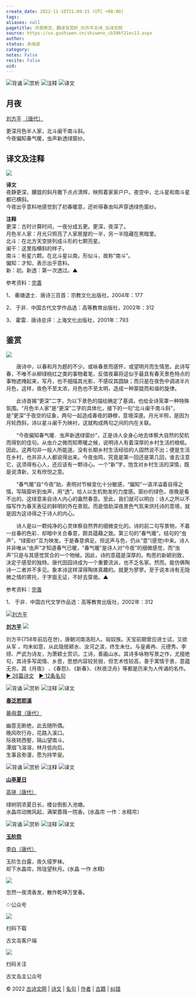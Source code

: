 ```yaml
---
create_date: 2022-11-18T21:09:15 (UTC +08:00)
tags: 
aliases: null
pagetitle: 月夜原文、翻译及赏析_刘方平古诗_古诗文网
source: https://so.gushiwen.cn/shiwenv_cb396f21ec13.aspx
author: 
status: 未阅读
category: 
notes: False
recite: False
uid: 
---
```


![背诵](https://song.gushiwen.cn/siteimg/bei-pic.png) ![赏析](https://song.gushiwen.cn/siteimg/shang-pic.png) ![注释](https://song.gushiwen.cn/siteimg/zhu-pic.png) ![译文](https://song.gushiwen.cn/siteimg/yi-pic.png)

## 月夜

[刘方平](https://so.gushiwen.cn/authorv_f5cae6780ab2.aspx) [〔唐代〕](https://so.gushiwen.cn/shiwens/default.aspx?cstr=%e5%94%90%e4%bb%a3)

更深月色半人家，北斗阑干南斗斜。  
今夜偏知春气暖，虫声新透绿窗纱。

## 译文及注释

![](https://song.gushiwen.cn/siteimg/speak-er.png)

**译文**  
夜静更深，朦胧的斜月撒下点点清辉，映照着家家户户。夜空中，北斗星和南斗星都已横斜。  
今夜出乎意料地感觉到了初春暖意，还听得春虫叫声穿透绿色窗纱。

**注释**  
更深：古时计算时间，一夜分成五更。更深，夜深了。  
月色半人家：月光只照亮了人家房屋的一半，另一半隐藏在黑暗里。  
北斗：在北方天空排列成斗形的七颗亮星。  
阑干：这里指横斜的样子。  
南斗：有星六颗。在北斗星以南，形似斗，故称“南斗”。  
偏知：才知，表示出乎意料。  
新：初。新透：第一次透过。▲

参考资料：[完善](https://so.gushiwen.cn/jiucuo.aspx?u=%e7%bf%bb%e8%af%91748%e3%80%8a%e8%af%91%e6%96%87%e5%8f%8a%e6%b3%a8%e9%87%8a%e3%80%8b)

1、 蘅塘退士．唐诗三百首：宗教文化出版社，2004年：177

2、 于非．中国古代文学作品选：高等教育出版社，2002年：312

3、 霍雷．唐诗总评：上海文化出版社，2001年：793

## 鉴赏

![](https://song.gushiwen.cn/siteimg/speak-er.png)

　　唐诗中，以春和月为题的不少。或咏春景而感怀，或望明月而生情思。此诗写春，不唯不从柳绿桃红之类的事物着笔，反借夜幕将这似乎最具有春天景色特点的事物遮掩起来，写月，也不细描其光影，不感叹其圆缺；而只是在夜色中调进半片月色，这样，夜色不至太浓，月色也不至太明，造成一种蒙胧而和谐的旋律。

　　此诗首揭“更深”二字，为以下景色的描绘确定了基调，也给全诗笼罩一种特殊氛围。“月色半人家”是“更深”二字的具体化，接下的一句“北斗阑干南斗斜”，是“更深”于夜空的征象，两句一起造成春夜的静穆，意境深邃。月光半照，是因为月轮西斜，诗以星斗阑干为映衬，这就构成两句之间的内在关联。

　　“今夜偏知春气暖．虫声新透绿窗纱”，正是诗人全身心地去体察大自然的契机而得到的佳句。从虫介之微而知寒暖之候，说明诗人有着深厚的乡村生活的根柢。因此。这两句非一般人所能道。没有长期乡村生活经验的人固然说不出；便是生活在乡村，也并非人人都说得出来。今夜虫鸣，究竟是第一回还是第几回，谁去注意它，这须得有心人，还应该有一颗诗心。一个“新”字，饱含对乡村生活的深情，既是说清新，又有欣悦之意。

　　“春气暖”自“今夜”始，表明对节候变化十分敏感，“偏知”一语洋溢着自得之情。写隔窗听到虫声，用“透”。给人以生机勃发的力度感。窗纱的绿色，夜晚是看不出的。这绿意来自诗人内心的盎然春意。至此，我们就可以明白：诗人之所以不描写作为春天表征的鲜明的外在景观。而是借助深夜景色气氛来烘托诗的意境，就是因为这诗得之于诗人的内心。

　　诗人是以一颗纯净的心灵体察自然界的细微变化的。诗的前二句写景物，不着一丝春的色彩．却暗中关合春意，颇具蕴藉之致。第三句的“春气暖”。结句的“虫声”，“绿窗纱”互为映发。于是春意俱足。但这声与色，仍从“意”(感觉)中来。诗人并非唯从“虫声”才知道春气已暖，“春气暖”是诗人对“今夜”的细微感觉，而“虫声”只是与其感觉冥合的一个物候。因此，诗的意蕴是深厚的。构思的新颖别致，决定于感受的独特。唐代田园诗成为一个重要流派，也不乏名家。然而。能仿佛陶诗一二者并不多见。象本诗这样深得陶体真趣的。就更为寥寥。至于说本诗有无隐微之情的寄托，于字面无证，不好去穿凿。▲

参考资料：[完善](https://so.gushiwen.cn/jiucuo.aspx?u=%e8%b5%8f%e6%9e%90890%e3%80%8a%e9%89%b4%e8%b5%8f%e3%80%8b)

1、 于非．中国古代文学作品选：高等教育出版社，2002年：312

[![刘方平](https://song.gushiwen.cn/authorImg/liufangping.jpg)](https://so.gushiwen.cn/authorv_f5cae6780ab2.aspx)

[**刘方平**](https://so.gushiwen.cn/authorv_f5cae6780ab2.aspx) ![](https://song.gushiwen.cn/siteimg/speak-er.png)

刘方平(758年前后在世)，唐朝河南洛阳人。匈奴族。天宝前期曾应进士试，又欲从军 ，均未如意，从此隐居颍水、汝河之滨，终生未仕。与皇甫冉、元德秀、李颀、严武为诗友，为萧颖士赏识。工诗，善画山水。其诗多咏物写景之作，尤擅绝句，其诗多写闺情、乡思，思想内容较贫弱，但艺术性较高，善于寓情于景，意蕴无穷。其《月夜》 、《春怨》、《新春》、《秋夜泛舟》等都是历来为人传诵的名作。[► 26篇诗文](https://so.gushiwen.cn/shiwens/default.aspx?astr=%e5%88%98%e6%96%b9%e5%b9%b3)　[► 12条名句](https://so.gushiwen.cn/mingjus/default.aspx?astr=%e5%88%98%e6%96%b9%e5%b9%b3)

![背诵](https://song.gushiwen.cn/siteimg/bei-pic.png) ![赏析](https://song.gushiwen.cn/siteimg/shang-pic.png) ![注释](https://song.gushiwen.cn/siteimg/zhu-pic.png) ![译文](https://song.gushiwen.cn/siteimg/yi-pic.png)

[**春泛若耶溪**](https://so.gushiwen.cn/shiwenv_99260121fb8c.aspx)

[綦毋潜](https://so.gushiwen.cn/authorv.aspx?name=%e7%b6%a6%e6%af%8b%e6%bd%9c)[〔唐代〕](https://so.gushiwen.cn/shiwens/default.aspx?cstr=%e5%94%90%e4%bb%a3)

幽意无断绝，此去随所偶。  
晚风吹行舟，花路入溪口。  
际夜转西壑，隔山望南斗。  
潭烟飞溶溶，林月低向后。  
生事且弥漫，愿为持竿叟。

![背诵](https://song.gushiwen.cn/siteimg/bei-pic.png) ![赏析](https://song.gushiwen.cn/siteimg/shang-pic.png) ![注释](https://song.gushiwen.cn/siteimg/zhu-pic.png) ![译文](https://song.gushiwen.cn/siteimg/yi-pic.png)

[**山亭夏日**](https://so.gushiwen.cn/shiwenv_75cc56bf7094.aspx)

[高骈](https://so.gushiwen.cn/authorv.aspx?name=%e9%ab%98%e9%aa%88)[〔唐代〕](https://so.gushiwen.cn/shiwens/default.aspx?cstr=%e5%94%90%e4%bb%a3)

绿树阴浓夏日长，楼台倒影入池塘。  
水晶帘动微风起，满架蔷薇一院香。(水晶帘 一作：水精帘）

![背诵](https://song.gushiwen.cn/siteimg/bei-pic.png) ![赏析](https://song.gushiwen.cn/siteimg/shang-pic.png) ![注释](https://song.gushiwen.cn/siteimg/zhu-pic.png) ![译文](https://song.gushiwen.cn/siteimg/yi-pic.png)

[**玉阶怨**](https://so.gushiwen.cn/shiwenv_f1ad949fed22.aspx)

[李白](https://so.gushiwen.cn/authorv.aspx?name=%e6%9d%8e%e7%99%bd)[〔唐代〕](https://so.gushiwen.cn/shiwens/default.aspx?cstr=%e5%94%90%e4%bb%a3)

玉阶生白露，夜久侵罗袜。  
却下水晶帘，玲珑望秋月。(水晶 一作 水精)

![](https://song.gushiwen.cn/siteimg/app/erma_guwendao.png)

忽然一夜清香发，散作乾坤万里春。

⇦公众号

![](https://song.gushiwen.cn/siteimg/app/appdownGwd2021.png)

扫码下载

古文岛客户端

![](https://song.gushiwen.cn/siteimg/app/erma_guwendao.png)

扫码关注

古文岛主公众号

© 2022 [古诗文网](https://www.gushiwen.cn/) | [诗文](https://so.gushiwen.cn/shiwens/) | [名句](https://so.gushiwen.cn/mingjus/) | [作者](https://so.gushiwen.cn/authors/) | [古籍](https://so.gushiwen.cn/guwen/) | [纠错](https://so.gushiwen.cn/jiucuo.aspx?u=)
